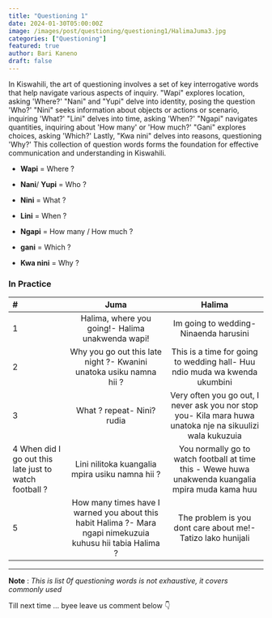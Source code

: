 ```yaml
---
title: "Questioning 1"
date: 2024-01-30T05:00:00Z
image: /images/post/questioning/questioning1/HalimaJuma3.jpg
categories: ["Questioning"]
featured: true
author: Bari Kaneno
draft: false
---
```


In Kiswahili, the art of questioning involves a set of key interrogative words that help navigate various aspects of inquiry. "Wapi" explores location, asking 'Where?' "Nani" and "Yupi" delve into identity, posing the question 'Who?' "Nini" seeks information about objects or actions or scenario, inquiring 'What?' "Lini" delves into time, asking 'When?' "Ngapi" navigates quantities, inquiring about 'How many' or 'How much?' "Gani" explores choices, asking 'Which?' Lastly, "Kwa nini" delves into reasons, questioning 'Why?' This collection of question words forms the foundation for effective communication and understanding in Kiswahili.


- **Wapi** = Where ?<Audio src="/audios/questioning/questioning1/wapi.mpeg" /> 

- **Nani**/ **Yupi** = Who ?<Audio src="/audios/questioning/questioning1/naniYupi.mpeg" /> 

- **Nini** = What ? <Audio src="/audios/questioning/questioning1/nini.mpeg" /> 

- **Lini**  = When ?<Audio src="/audios/questioning/questioning1/lini.mpeg" />

- **Ngapi** = How many / How much ?<Audio src="/audios/questioning/questioning1/ngapi.mpeg" />

- **gani** = Which ?<Audio src="/audios/questioning/questioning1/gani.mpeg" />

- **Kwa nini** = Why ?<Audio src="/audios/questioning/questioning1/kwa nini.mpeg" />

### In Practice

| #   |    Juma     |     Halima     |  
| :-- | :----------: | :----------: | 
| 1   | Halima, where you going!- Halima unakwenda wapi! <Audio src="/audios/questioning/questioning1/halimaUnakwendaWapi.mpeg" /> | Im going to wedding- Ninaenda harusini  <Audio src="/audios/questioning/questioning1/ninakwendaHarusini.mpeg" /> | 
| 2   | Why you go out this late night ?- Kwanini unatoka usiku namna hii ?  <Audio src="/audios/questioning/questioning1/jumaUsikuNamnaHii.mpeg" />  | This is a time for going to wedding hall- Huu ndio muda wa kwenda ukumbini  <Audio src="/audios/questioning/questioning1/huuNdioMudaWaKwendaUkumbini.mpeg" /> | 
| 3   | What ? repeat- Nini? rudia  <Audio src="/audios/questioning/questioning1/niniRudia.mpeg" /> | Very often you go out, I never ask you nor stop you- Kila mara huwa unatoka nje na sikuulizi wala kukuzuia   <Audio src="/audios/questioning/questioning1/kilaMaraHuwaUnatokaWalaSikuzuii.mpeg" />  | 
| 4 When did I go out this late just to watch football ? | Lini nilitoka kuangalia mpira usiku namna hii ?<Audio src="/audios/questioning/questioning1/liniNilitokaUsikuNamnaHii.mpeg" />  | You normally go to watch football at time this - Wewe huwa unakwenda kuangalia mpira muda kama huu <Audio src="/audios/questioning/questioning1/mudaKamaHuu.mpeg" />  | 
| 5   | How many times have I warned you about this habit Halima ?- Mara ngapi nimekuzuia kuhusu hii tabia Halima ? <Audio src="/audios/questioning/questioning1/maraNgapi.mpeg" />  | The problem is you dont care about me!- Tatizo lako hunijali <Audio src="/audios/questioning/questioning1/tatizoLakoHunijali.mpeg" />  | 

---

**Note** : _This is list 0f questioning words is not exhaustive, it covers commonly used_

Till next time ... byee
 leave us comment below 👇 